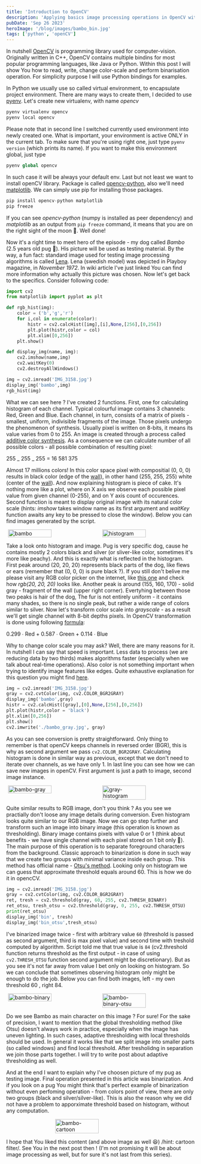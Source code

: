 ```yaml
---
title: 'Introduction to OpenCV'
description: 'Applying basics image processing operations in OpenCV with Python'
pubDate: 'Sep 26 2023'
heroImage: '/blog/images/bambo_bin.jpg'
tags: ['python', 'openCV']
---
```


<style>
    .pictures {
        display: flex;
        flex-direction: column;
        row-gap: 10px;
        justify-content: space-around;
    }
    .pictures > img {
        width: 95%;
    }
    @media (min-width: 720px){
        .pictures {
            flex-direction: row;
        }
        .pictures > img {
            width: 48%;
        }
    }
</style>

In nutshell [OpenCV](https://en.wikipedia.org/wiki/OpenCV) is programming library used for computer-vision. Originally written in C++, OpenCV contains multiple bindins for most popular programming languages, like Java or Python. Within this post I will show You how to read, write, change color-scale and perform binarisation operation. For simplicity purpose I will use Python bindings for examples.

In Python we usually use so called virtual environment, to encapsulate project environment. There are many ways to create them, I decided to use [pyenv](https://github.com/pyenv/pyenv). Let's create new virtualenv, with name <i>opencv</i>

```python
pyenv virtualenv opencv
pyenv local opencv
```

Please note that in second line I switched currently used environment into newly created one. What is important, your environment is active ONLY in the current tab. To make sure that you're using right one, just type `pyenv version` (which prints its name). If you want to make this environment global, just type

```python
pyenv global opencv
```

In such case it will be always your default env. Last but not least we want to install openCV library. Package is called [opencv-python](https://github.com/opencv/opencv-python), also we'll need [matplotlib](https://github.com/matplotlib/matplotlib). We can simply use pip for installing those packages.

```python
pip install opencv-python matplotlib
pip freeze
```

If you can see <i>opencv-python</i> (numpy is installed as peer dependency) and <i>matplotlib</i> as an output from `pip freeze` command, it means that you are on the right sight of the moon 🌝. Well done!

Now it's a right time to meet hero of the episode - my dog called <i>Bambo</i> (2.5 years old pug 🐶). His picture will be used as testing material. By the way, a fun fact: standard image used for testing image processing algorithms is called [Lena](https://en.wikipedia.org/wiki/Lenna). Lena (swedish model) was depicted in Playboy magazine, in <i>November 1972</i>. In wiki article I've just linked You can find more information why actually this picture was chosen. Now let's get back to the specifics. Consider following code:

```python
import cv2
from matplotlib import pyplot as plt

def rgb_hist(img):
    color = ('b','g','r')
    for i,col in enumerate(color):
        histr = cv2.calcHist([img],[i],None,[256],[0,256])
        plt.plot(histr,color = col)
        plt.xlim([0,256])
    plt.show()

def display_img(name, img):
    cv2.imshow(name,img)
    cv2.waitKey(0)
    cv2.destroyAllWindows()

img = cv2.imread('IMG_3158.jpg')
display_img('bambo',img)
rgb_hist(img)
```

What we can see here ? I've created 2 functions. First, one for calculating histogram of each channel. Typical colourful image contains 3 channels: Red, Green and Blue. Each channel, in turn, consists of a matrix of pixels - smallest, uniform, indivisible fragments of the image. Those pixels undergo the phenomenon of synthesis. Usually pixel is written on 8-bits, it means its value varies from 0 to 255. An image is created through a process called [additive color synthesis](https://en.wikipedia.org/wiki/Additive_color). As a consequence we can calculate number of all possible colors - all possible combination of resulting pixel:

255 _ 255 _ 255 = 16 581 375

Almost 17 millions colors! In this color space pixel with compositial (0, 0, 0) results in black color (edge of the [wall](https://en.wikipedia.org/wiki/Additive_color#/media/File:RGB_combination_on_wall.png)), in other hand (255, 255, 255) white (center of the [wall](https://en.wikipedia.org/wiki/Additive_color#/media/File:RGB_combination_on_wall.png)). And now explaining histogram is piece of cake. It's nothing more like a plot, where on X axis we observe each possible pixel value from given channel (0-255), and on Y axis count of occurences. Second function is meant to display original image with its natural color scale (hints: <i>imshow</i> takes window name as its first argument and <i>waitKey</i> function awaits any key to be pressed to close the window). Below you can find images generated by the script.

<div class="pictures">
    <img src="/blog/images/bambo_rgb.jpg" alt="bambo" />
    <img src="/blog/images/bambo_hist_rgb.png" alt="histogram" />
</div>

Take a look onto histogram and image. Pug is very specific dog, cause he contains mostly 2 colors black and silver (or sliver-like color, sometimes it's more like peachy). And this is exactly what is reflected in the histogram. First peak around (20, 20, 20) represents black parts of the dog, like flews or ears (remember that (0, 0, 0) is pure black ?). If you still don't belive me please visit any RGB color picker on the internet, like [this one](https://www.w3schools.com/colors/colors_rgb.asp) and check how <i>rgb(20, 20, 20)</i> looks like. Another peak is around (155, 160, 170) - solid gray - fragment of the wall (upper right corner). Evertyhing between those two peaks is hair of the dog, The fur is not entirely uniform - it contains many shades, so there is no single peak, but rather a wide range of colors similar to silver. Now let's transform color scale into <i>grayscale</i> - as a result we'll get single channel with 8-bit depths pixels. In OpenCV transformation is done using following [formula](https://docs.opencv.org/2.4/modules/imgproc/doc/miscellaneous_transformations.html#void%20cvtColor%28InputArray%20src,%20OutputArray%20dst,%20int%20code,%20int%20dstCn%29):

0.299 ∙ Red + 0.587 ∙ Green + 0.114 ∙ Blue

Why to change color scale you may ask? Well, there are many reasons for it. In nutshell I can say that speed is important. Less data to process (we are reducing data by two thirds) makes algorithms faster (especially when we talk about real-time operations). Also color is not something important when trying to identify image features like edges. Quite exhaustive explanation for this question you might find [here](https://stackoverflow.com/questions/12752168/why-we-should-use-gray-scale-for-image-processing).

```python
img = cv2.imread('IMG_3158.jpg')
gray = cv2.cvtColor(img, cv2.COLOR_BGR2GRAY)
display_img('bambo',gray)
histr = cv2.calcHist([gray],[0],None,[256],[0,256])
plt.plot(histr,color = 'black')
plt.xlim([0,256])
plt.show()
cv2.imwrite('./bambo_gray.jpg', gray)
```

As you can see conversion is pretty straightforward. Only thing to remember is that openCV keeps channels in reversed order (BGR), this is why as second argument we pass `cv2.COLOR_BGR2GRAY`. Calculating histogram is done in similar way as previous, except that we don't need to iterate over channels, as we have only 1. In last line you can see how we can save new images in openCV. First argument is just a path to image, second image instance.

<div class="pictures" sty>
    <img src="/blog/images/bambo_gray.jpg" alt="bambo-gray" />
    <img src="/blog/images/bambo_hist_gray.png" alt="gray-histogram" />
</div>

Quite similar results to RGB image, don't you think ? As you see we practially don't loose any image details during conversion. Even histogram looks quite similar to our RGB image. Now we can go step further and transform such an image into binary image (this operation is known as thresholding). Binary image contains pixels with value 0 or 1 (think about benefits - we have single channel with each pixel stored on 1 bit only 🤯). The main purpose of this operation is to separate foreground characters from the background. Classic approach to binarization is done in such way that we create two groups with minimal variance inside each group. This method has official name - [Otsu's method](https://en.wikipedia.org/wiki/Otsu%27s_method). Looking only on histogram we can guess that approximate threshold equals around 60. This is how we do it in opencCV.

```python
img = cv2.imread('IMG_3158.jpg')
gray = cv2.cvtColor(img, cv2.COLOR_BGR2GRAY)
ret, tresh = cv2.threshold(gray, 60, 255, cv2.THRESH_BINARY)
ret_otsu, tresh_otsu = cv2.threshold(gray, 0, 255, cv2.THRESH_OTSU)
print(ret_otsu)
display_img('bin', tresh)
display_img('bin_otsu',tresh_otsu)
```

I've binarized image twice - first with arbitrary value `60` (threshold is passed as second argument, third is max pixel value) and second time with treshold computed by algorithm. Script told me that true value is `84` (cv2.threshold function returns threshold as the first output - in case of using `cv2.THRESH_OTSU` function second argument might be discretionary). But as you see it's not far away from value I bet only on looking on histogram. So we can conclude that sometimes observing histogram only might be enough to do the job. Below you can find both images, left - my own threshold 60 , right 84.

<div class="pictures">
    <img src="/blog/images/bambo_bin.jpg" alt="bambo-binary">
    <img src="/blog/images/bambo_bin_otsu.jpg" alt="bambo-binary-otsu">
</div>

Do we see Bambo as main character on this image ? For sure! For the sake of precision, I want to mention that the global thresholding method (like Otsu) doesn't always work in practice, especially when the image has uneven lighting. In such cases, adaptive thresholding with local thresholds should be used. In general it works like that we split image into smaller parts (so called windows) and find local threshold. After tresholidng in separation we join those parts together. I will try to write post about adaptive thresholding as well.

And at the end I want to explain why I've choosen picture of my pug as testing image. Final operation presented in this article was binarization. And if you look on a pug You might think that's perfect example of binarization without even perfoming operation - from colors point of view, there are only two groups (black and silver/silver-like). This is also the reason why we did not have a problem to apporximate threshold based on histogram, without any computation.

<div class="pictures">
    <img src="/blog/images/bambo_cartoon.jpg" alt="bambo-cartoon">
</div>

I hope that You liked this content (and above image as well 😆) /hint: cartoon filter/. See You in the next post then ! (I'm not promising it will be about image processing as well, but for sure it's not last from this series).
